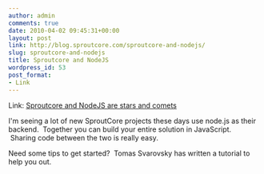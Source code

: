```yaml
---
author: admin
comments: true
date: 2010-04-02 09:45:31+00:00
layout: post
link: http://blog.sproutcore.com/sproutcore-and-nodejs/
slug: sproutcore-and-nodejs
title: Sproutcore and NodeJS
wordpress_id: 53
post_format:
- Link
---
```


Link: [Sproutcore and NodeJS are stars and comets](http://www.svarovsky-tomas.com/nodejs-sproutcore.html)

		

I'm seeing a lot of new SproutCore projects these days use node.js as their backend.  Together you can build your entire solution in JavaScript.  Sharing code between the two is really easy.




Need some tips to get started?  Tomas Svarovsky has written a tutorial to help you out.
